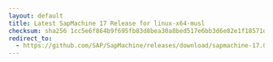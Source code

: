 ```yaml
---
layout: default
title: Latest SapMachine 17 Release for linux-x64-musl
checksum: sha256 1cc5e6f864b9f695fb83d8bea30a8bed517e6bb3d6e82e1f18571d2e93c9d843
redirect_to:
  - https://github.com/SAP/SapMachine/releases/download/sapmachine-17.0.9/sapmachine-jdk-17.0.9_linux-x64-musl_bin.tar.gz
---
```


